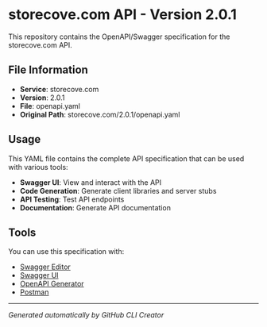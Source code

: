 # storecove.com API - Version 2.0.1

This repository contains the OpenAPI/Swagger specification for the storecove.com API.

## File Information

- **Service**: storecove.com
- **Version**: 2.0.1
- **File**: openapi.yaml
- **Original Path**: storecove.com/2.0.1/openapi.yaml

## Usage

This YAML file contains the complete API specification that can be used with various tools:

- **Swagger UI**: View and interact with the API
- **Code Generation**: Generate client libraries and server stubs
- **API Testing**: Test API endpoints
- **Documentation**: Generate API documentation

## Tools

You can use this specification with:

- [Swagger Editor](https://editor.swagger.io/)
- [Swagger UI](https://swagger.io/tools/swagger-ui/)
- [OpenAPI Generator](https://openapi-generator.tech/)
- [Postman](https://www.postman.com/)

---

*Generated automatically by GitHub CLI Creator*
